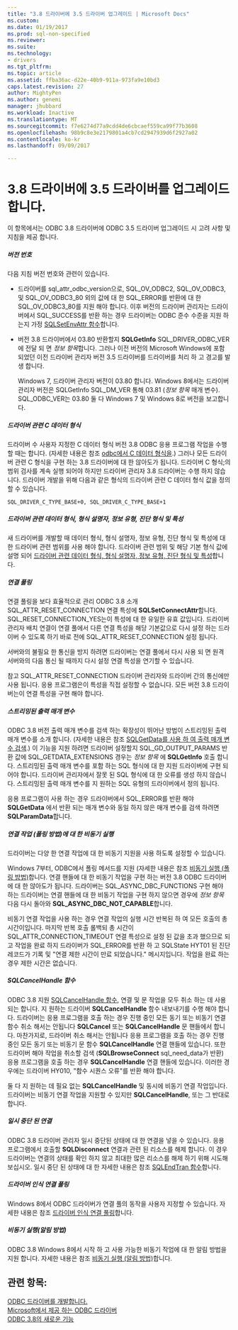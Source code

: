 ```yaml
---
title: "3.8 드라이버에 3.5 드라이버 업그레이드 | Microsoft Docs"
ms.custom: 
ms.date: 01/19/2017
ms.prod: sql-non-specified
ms.reviewer: 
ms.suite: 
ms.technology:
- drivers
ms.tgt_pltfrm: 
ms.topic: article
ms.assetid: ffba36ac-d22e-40b9-911a-973fa9e10bd3
caps.latest.revision: 27
author: MightyPen
ms.author: genemi
manager: jhubbard
ms.workload: Inactive
ms.translationtype: MT
ms.sourcegitcommit: f7e6274d77a9cdd4de6cbcaef559ca99f77b3608
ms.openlocfilehash: 98b9c8e3e2179801a4cb7cd2947939d6f2927a02
ms.contentlocale: ko-kr
ms.lasthandoff: 09/09/2017

---
```

# <a name="upgrading-a-35-driver-to-a-38-driver"></a>3.8 드라이버에 3.5 드라이버를 업그레이드합니다.
이 항목에서는 ODBC 3.8 드라이버에 ODBC 3.5 드라이버 업그레이드 시 고려 사항 및 지침을 제공 합니다.  
  
##### <a name="version-numbers"></a>버전 번호  
 다음 지침 버전 번호와 관련이 있습니다.  
  
-   드라이버를 sql_attr_odbc_version으로, SQL_OV_ODBC2, SQL_OV_ODBC3, 및 SQL_OV_ODBC3_80 외의 값에 대 한 SQL_ERROR를 반환에 대 한 SQL_OV_ODBC3_80를 지원 해야 합니다. 이후 버전의 드라이버 관리자는 드라이버에서 SQL_SUCCESS를 반환 하는 경우 드라이버는 ODBC 준수 수준을 지원 하는지 가정 [SQLSetEnvAttr 함수](../../../odbc/reference/syntax/sqlsetenvattr-function.md)합니다.  
  
-   버전 3.8 드라이버에서 03.80 반환할지 **SQLGetInfo** SQL_DRIVER_ODBC_VER에 전달 되 면 *정보 항목*합니다. 그러나 이전 버전의 Microsoft Windows에 포함 되었던 이전 드라이버 관리자 버전 3.5 드라이버를 드라이버를 처리 하 고 경고를 발생 합니다.  
  
     Windows 7, 드라이버 관리자 버전이 03.80 합니다. Windows 8에서는 드라이버 관리자 버전은 SQLGetInfo SQL_DM_VER 통해 03.81 (*정보 항목* 매개 변수). SQL_ODBC_VER는 03.80 둘 다 Windows 7 및 Windows 8로 버전을 보고합니다.  
  
##### <a name="driver-specific-c-data-types"></a>드라이버 관련 C 데이터 형식  
 드라이버 수 사용자 지정한 C 데이터 형식 버전 3.8 ODBC 응용 프로그램 작업을 수행할 때는 합니다. (자세한 내용은 참조 [odbc에서 C 데이터 형식을](../../../odbc/reference/develop-app/c-data-types-in-odbc.md).) 그러나 모든 드라이버 관련 C 형식을 구현 하는 3.8 드라이버에 대 한 않아도가 됩니다. 드라이버 C 형식;의 범위 검사를 계속 실행 되어야 하지만 드라이버 관리자 3.8 드라이버는 수행 하지 않습니다. 드라이버 개발을 위해 다음과 같은 형식의 드라이버 관련 C 데이터 형식 값을 정의할 수 있습니다.  
  
```  
SQL_DRIVER_C_TYPE_BASE+0, SQL_DRIVER_C_TYPE_BASE+1  
```  
  
##### <a name="driver-specific-data-types-descriptor-types-information-types-diagnostic-types-and-attributes"></a>드라이버 관련 데이터 형식, 형식 설명자, 정보 유형, 진단 형식 및 특성  
 새 드라이버를 개발할 때 데이터 형식, 형식 설명자, 정보 유형, 진단 형식 및 특성에 대 한 드라이버 관련 범위를 사용 해야 합니다. 드라이버 관련 범위 및 해당 기본 형식 값에 설명 되어 [드라이버 관련 데이터 형식, 형식 설명자, 정보 유형, 진단 형식 및 특성](../../../odbc/reference/develop-app/driver-specific-data-types-descriptor-information-diagnostic.md)합니다.  
  
##### <a name="connection-pooling"></a>연결 풀링  
 연결 풀링을 보다 효율적으로 관리 ODBC 3.8 소개 SQL_ATTR_RESET_CONNECTION 연결 특성에 **SQLSetConnectAttr**합니다. SQL_RESET_CONNECTION_YES는이 특성에 대 한 유일한 유효 값입니다. 드라이버 관리자 배치 연결이 연결 풀에서 다른 연결 특성을 해당 기본값으로 다시 설정 하는 드라이버 수 있도록 하기 바로 전에 SQL_ATTR_RESET_CONNECTION 설정 됩니다.  
  
 서버와의 불필요 한 통신을 방지 하려면 드라이버는 연결 풀에서 다시 사용 되 면 원격 서버와의 다음 통신 될 때까지 다시 설정 연결 특성을 연기할 수 있습니다.  
  
 참고 SQL_ATTR_RESET_CONNECTION 드라이버 관리자와 드라이버 간의 통신에만 사용 됩니다. 응용 프로그램은이 특성을 직접 설정할 수 없습니다. 모든 버전 3.8 드라이버는이 연결 특성을 구현 해야 합니다.  
  
##### <a name="streamed-output-parameters"></a>스트리밍된 출력 매개 변수  
 ODBC 3.8 버전 출력 매개 변수를 검색 하는 확장성이 뛰어난 방법이 스트리밍된 출력 매개 변수를 소개 합니다. (자세한 내용은 참조 [SQLGetData를 사용 하 여 출력 매개 변수 검색](../../../odbc/reference/develop-app/retrieving-output-parameters-using-sqlgetdata.md).) 이 기능을 지원 하려면 드라이버 설정할지 SQL_GD_OUTPUT_PARAMS 반환 값에 SQL_GETDATA_EXTENSIONS 경우는 *정보 항목* 에 **SQLGetInfo** 호출 합니다. 스트리밍된 출력 매개 변수를 포함 하는 SQL 형식에 대 한 지원 드라이버에 구현 되어야 합니다. 드라이버 관리자에서 잘못 된 SQL 형식에 대 한 오류를 생성 하지 않습니다. 스트리밍된 출력 매개 변수를 지 원하는 SQL 유형의 드라이버에서 정의 됩니다.  
  
 응용 프로그램이 사용 하는 경우 드라이버에서 SQL_ERROR를 반환 해야 **SQLGetData** 에서 반환 되는 매개 변수와 동일 하지 않은 매개 변수를 검색 하려면 **SQLParamData**합니다.  
  
##### <a name="asynchronous-execution-for-connection-operations-polling-method"></a>연결 작업 (폴링 방법)에 대 한 비동기 실행  
 드라이버는 다양 한 연결 작업에 대 한 비동기 지원을 사용 하도록 설정할 수 있습니다.  
  
 Windows 7부터, ODBC에서 폴링 메서드를 지원 (자세한 내용은 참조 [비동기 실행 (폴링 방법)](../../../odbc/reference/develop-app/asynchronous-execution-polling-method.md)합니다. 연결 핸들에 대 한 비동기 작업을 구현 하는 버전 3.8 ODBC 드라이버에 대 한 않아도가 됩니다. 드라이버는 SQL_ASYNC_DBC_FUNCTIONS 구현 해야 하는 드라이버는 연결 핸들에 대 한 비동기 작업을 구현 하지 않으면 경우에 *정보 항목* 다음 다시 돌아와 **SQL_ASYNC_DBC_NOT_CAPABLE**합니다.  
  
 비동기 연결 작업을 사용 하는 경우 연결 작업의 실행 시간 반복된 하 여 모든 호출의 총 시간이입니다. 마지막 반복 호출 롤백되 총 시간이 SQL_ATTR_CONNECTION_TIMEOUT 연결 특성으로 설정 된 값을 초과 했으므로 되 고 작업을 완료 하지 드라이버가 SQL_ERROR를 반환 하 고 SQLState HYT01 된 진단 레코드가 기록 및 "연결 제한 시간이 만료 되었습니다." 메시지입니다. 작업을 완료 하는 경우 제한 시간은 없습니다.  
  
##### <a name="sqlcancelhandle-function"></a>SQLCancelHandle 함수  
 ODBC 3.8 지원 [SQLCancelHandle 함수](../../../odbc/reference/syntax/sqlcancelhandle-function.md), 연결 및 문 작업을 모두 취소 하는 데 사용 되는 합니다. 지 원하는 드라이버 **SQLCancelHandle** 함수 내보내기를 수행 해야 합니다. 드라이버는 응용 프로그램을 호출 하는 경우 진행 중인 모든 동기 또는 비동기 연결 함수 취소 해서는 안됩니다 **SQLCancel** 또는 **SQLCancelHandle** 문 핸들에서 합니다. 마찬가지로, 드라이버 취소 해서는 안됩니다 응용 프로그램을 호출 하는 경우 진행 중인 모든 동기 또는 비동기 문 함수 **SQLCancelHandle** 연결 핸들에 있습니다. 또한 드라이버 해야 작업을 취소할 검색 (**SQLBrowseConnect** sql_need_data가 반환) 응용 프로그램을 호출 하는 경우 **SQLCancelHandle** 연결 핸들에 있습니다. 이러한 경우에는 드라이버 HY010, "함수 시퀀스 오류"를 반환 해야 합니다.  
  
 둘 다 지 원하는 데 필요 없는 **SQLCancelHandle** 및 동시에 비동기 연결 작업입니다. 드라이버는 비동기 연결 작업을 지원할 수 있지만 **SQLCancelHandle**, 또는 그 반대로 합니다.  
  
##### <a name="suspended-connections"></a>일시 중단 된 연결  
 ODBC 3.8 드라이버 관리자 일시 중단된 상태에 대 한 연결을 넣을 수 있습니다. 응용 프로그램에서 호출할 **SQLDisconnect** 연결과 관련 된 리소스를 해제 합니다. 이 경우 드라이버는 연결의 상태를 확인 하지 않고 최대한 많은 리소스를 해제 하기 위해 시도해 보십시오. 일시 중단 된 상태에 대 한 자세한 내용은 참조 [SQLEndTran 함수](../../../odbc/reference/syntax/sqlendtran-function.md)합니다.  
  
##### <a name="driver-aware-connection-pooling"></a>드라이버 인식 연결 풀링  
 Windows 8에서 ODBC 드라이버가 연결 풀의 동작을 사용자 지정할 수 있습니다. 자세한 내용은 참조 [드라이버 인식 연결 풀링](../../../odbc/reference/develop-app/driver-aware-connection-pooling.md)합니다.  
  
##### <a name="asynchronous-execution-notification-method"></a>비동기 실행(알림 방법)  
 ODBC 3.8 Windows 8에서 시작 하 고 사용 가능한 비동기 작업에 대 한 알림 방법을 지원 합니다. 자세한 내용은 참조 [비동기 실행 (알림 방법)](../../../odbc/reference/develop-app/asynchronous-execution-notification-method.md)합니다.  
  
## <a name="see-also"></a>관련 항목:  
 [ODBC 드라이버를 개발합니다.](../../../odbc/reference/develop-driver/developing-an-odbc-driver.md)   
 [Microsoft에서 제공 하는 ODBC 드라이버](../../../odbc/microsoft/microsoft-supplied-odbc-drivers.md)   
 [ODBC 3.8의 새로운 기능](../../../odbc/reference/what-s-new-in-odbc-3-8.md)

